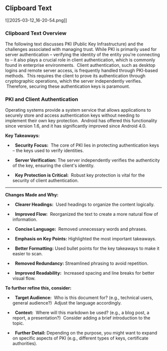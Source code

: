 ## Clipboard Text

  

![[2025-03-12_16-20-54.png]]

  

### **Clipboard Text Overview**

The following text discusses PKI (Public Key Infrastructure) and the challenges associated with managing trust. While PKI is primarily used for server authentication – verifying the identity of the entity you're connecting to – it also plays a crucial role in client authentication, which is commonly found in enterprise environments.  Client authentication, such as desktop logins and remote server access, is frequently handled through PKI-based methods.  This requires the client to prove its authentication through cryptographic operations, which the server independently verifies.  Therefore, securing these authentication keys is paramount.

  

### **PKI and Client Authentication**

Operating systems provide a system service that allows applications to securely store and access authentication keys without needing to implement their own key protection.  Android has offered this functionality since version 1.6, and it has significantly improved since Android 4.0.

**Key Takeaways:**

*   **Security Focus:**  The core of PKI lies in protecting authentication keys – the keys used to verify identities.

*   **Server Verification:** The server independently verifies the authenticity of the key, ensuring the client's identity.

*   **Key Protection is Critical:**  Robust key protection is vital for the security of client authentication.

  

---

  

**Changes Made and Why:**

*   **Clearer Headings:**  Used headings to organize the content logically.

*   **Improved Flow:**  Reorganized the text to create a more natural flow of information.

*   **Concise Language:**  Removed unnecessary words and phrases.

*   **Emphasis on Key Points:** Highlighted the most important takeaways.

*   **Better Formatting:** Used bullet points for the key takeaways to make it easier to scan.

*   **Removed Redundancy:** Streamlined phrasing to avoid repetition.

*   **Improved Readability:**  Increased spacing and line breaks for better visual flow.

  

**To further refine this, consider:**

*   **Target Audience:**  Who is this document for? (e.g., technical users, general audience?)  Adjust the language accordingly.

*   **Context:**  Where will this markdown be used? (e.g., a blog post, a report, a presentation?)  Consider adding a brief introduction to the topic.

*   **Further Detail:** Depending on the purpose, you might want to expand on specific aspects of PKI (e.g., different types of keys, certificate authorities).